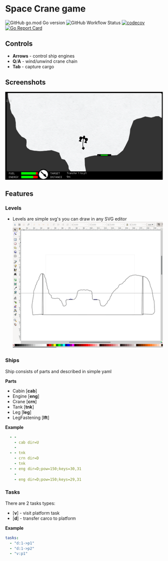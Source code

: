 Space Crane game
================


![GitHub go.mod Go version](https://img.shields.io/github/go-mod/go-version/spiritofsim/go-space-crane)
![GitHub Workflow Status](https://img.shields.io/github/workflow/status/spiritofsim/go-space-crane/Go)
[![codecov](https://codecov.io/gh/spiritofsim/go-space-crane/branch/master/graph/badge.svg)](https://codecov.io/gh/spiritofsim/go-space-crane)
[![Go Report Card](https://goreportcard.com/badge/github.com/spiritofsim/fns)](https://goreportcard.com/report/github.com/spiritofsim/go-space-crane)

## Controls
 - **Arrows** - control ship engines
 - **Q**/**A** - wind/unwind crane chain
 - **Tab** - capture cargo


## Screenshots
![img_1.png](screens/1.png)




## Features
### Levels
 - Levels are simple svg's you can draw in any SVG editor
   ![img_1.png](screens/level.png)


### Ships

Ship consists of parts and described in simple yaml

**Parts**
 - Cabin [**cab**]
 - Engine [**eng**]
 - Crane [**crn**]
 - Tank [**tnk**]
 - Leg [**leg**]
 - LegFastening [**lft**]

**Example**
```yaml
  - -
    - cab dir=U
    -
  - - tnk
    - crn dir=D
    - tnk
  - - eng dir=D;pow=150;keys=30,31
    -
    - eng dir=D;pow=150;keys=29,31
```

### Tasks

There are 2 tasks types:
 - [**v**] - visit platform task
 - [**d**] - transfer carco to platform

**Example**
```yaml
tasks:
  - "d:1->p1"
  - "d:1->p2"
  - "v:p1"
```
